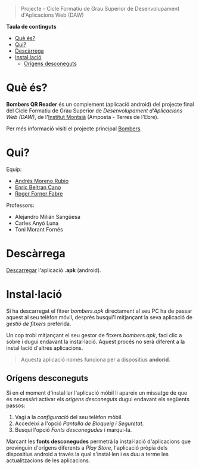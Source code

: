 > Projecte - Cicle Formatiu de Grau Superior de Desenvolupament d'Aplicacions Web (DAW)

**Taula de continguts**

- [Què és?](#que-es)
- [Qui?](#qui)
- [Descàrrega](#descarrega)
- [Instal·lació](#instal-lacio)
    - [Orígens desconeguts](#origens-desconeguts)

# Què és?

**Bombers QR Reader** és un complement (aplicació android) del projecte final del Cicle Formatiu de Grau Superior de _Desenvolupament d'Aplicacions Web (DAW)_, de l'[Institut Montsià](http://agora.xtec.cat/insmontsia/) (Amposta - Terres de l'Ebre).

Per més informació visiti el projecte principal [Bombers](https://github.com/rogerforner/bombers).

# Qui?

Equip:
- [Andrés Moreno Rubio](https://www.linkedin.com/in/andr%C3%A9s-moreno-rubio-49ab1860/)
- [Enric Beltran Cano](https://www.linkedin.com/in/enric-beltran-cano-400264156/)
- [Roger Forner Fabre](https://www.linkedin.com/in/rogerforner/)

Professors:
- Alejandro Milián Sangüesa
- Carles Anyó Luna
- Toni Morant Fornés

# Descàrrega
[Descarregar](https://github.com/rogerforner/bombers-qrReader/blob/master/bombers.apk?raw=true) l'aplicació **.apk** (android).

# Instal·lació
Si ha descarregat el fitxer _bombers.apk_ directament al seu PC ha de passar aquest al seu telèfon móvil, desprès busqui'l mitjançant la seva aplicació de *gestió de fitxers* preferida.

Un cop trobi mitjançant el seu gestor de fitxers _bombers.apk_, faci clic a sobre i dugui endavant la instal·lació. Aquest procés no serà diferent a la instal·lació d'altres aplicacions.

> Aquesta aplicació només funciona per a dispositius **andorid**.

## Orígens desconeguts
Si en el moment d'instal·lar l'aplicació mòbil li apareix un missatge de que és necessàri activar els _orígens desconeguts_ dugui endavant els següents passos:
1. Vagi a la _configuració_ del seu telèfon mòbil.
2. Accedeixi a l'opció _Pantalla de Bloqueig i Seguretat_.
3. Busqui l'opció _Fonts desconegudes_ i marqui-la.

Marcant les **fonts desconegudes** permetrà la instal·lació d'aplicacions que provinguin d'orígens diferents a _Play Store_, l'aplicació pròpia dels dispositius android a través la qual s'instal·len i es duu a terme les actualitzacions de les aplicacions.
